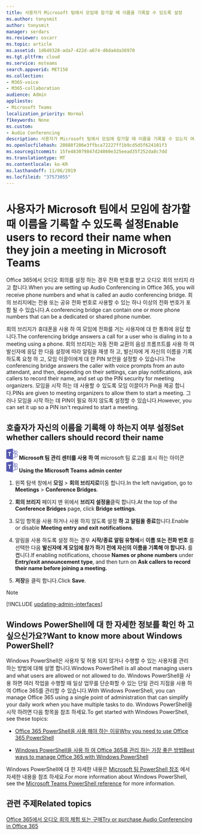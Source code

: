 ```yaml
---
title: 사용자가 Microsoft 팀에서 모임에 참가할 때 이름을 기록할 수 있도록 설정
ms.author: tonysmit
author: tonysmit
manager: serdars
ms.reviewer: oscarr
ms.topic: article
ms.assetid: 1d649328-ada7-422d-a074-d6da4da36970
ms.tgt.pltfrm: cloud
ms.service: msteams
search.appverid: MET150
ms.collection:
- M365-voice
- M365-collaboration
audience: Admin
appliesto:
- Microsoft Teams
localization_priority: Normal
f1keywords: None
ms.custom:
- Audio Conferencing
description: 사용자가 Microsoft 팀에서 모임에 참가할 때 이름을 기록할 수 있는지 여부를 사용 하거나 사용 하지 않도록 설정 하는 방법에 대해 알아봅니다.
ms.openlocfilehash: 20888f206e3ffbca72227ff1b9cd5d5f624101f3
ms.sourcegitcommit: 15fe483079847d24869e325eead35f252da8c7dd
ms.translationtype: MT
ms.contentlocale: ko-KR
ms.lasthandoff: 11/06/2019
ms.locfileid: "37573055"
---
```

# <a name="enable-users-to-record-their-name-when-they-join-a-meeting-in-microsoft-teams"></a><span data-ttu-id="2c691-103">사용자가 Microsoft 팀에서 모임에 참가할 때 이름을 기록할 수 있도록 설정</span><span class="sxs-lookup"><span data-stu-id="2c691-103">Enable users to record their name when they join a meeting in Microsoft Teams</span></span>

<span data-ttu-id="2c691-104">Office 365에서 오디오 회의를 설정 하는 경우 전화 번호를 받고 오디오 회의 브리지 라고 합니다.</span><span class="sxs-lookup"><span data-stu-id="2c691-104">When you are setting up Audio Conferencing in Office 365, you will receive phone numbers and what is called an audio conferencing bridge.</span></span> <span data-ttu-id="2c691-105">회의 브리지에는 전용 또는 공유 전화 번호로 사용할 수 있는 하나 이상의 전화 번호가 포함 될 수 있습니다.</span><span class="sxs-lookup"><span data-stu-id="2c691-105">A conferencing bridge can contain one or more phone numbers that can be a dedicated or shared phone number.</span></span>
  
<span data-ttu-id="2c691-106">회의 브리지가 휴대폰을 사용 하 여 모임에 전화를 거는 사용자에 대 한 통화에 응답 합니다.</span><span class="sxs-lookup"><span data-stu-id="2c691-106">The conferencing bridge answers a call for a user who is dialing in to a meeting using a phone.</span></span> <span data-ttu-id="2c691-107">회의 브리지는 자동 전화 교환의 음성 프롬프트를 사용 하 여 발신자에 응답 한 다음 설정에 따라 알림을 재생 하 고, 발신자에 게 자신의 이름을 기록 하도록 요청 하 고, 모임 이끌이에게 대 한 PIN 보안을 설정할 수 있습니다.</span><span class="sxs-lookup"><span data-stu-id="2c691-107">The conferencing bridge answers the caller with voice prompts from an auto attendant, and then, depending on their settings, can play notifications, ask callers to record their name, and set up the PIN security for meeting organizers.</span></span> <span data-ttu-id="2c691-108">모임을 시작 하는 데 사용할 수 있도록 모임 이끌이가 Pin을 제공 합니다.</span><span class="sxs-lookup"><span data-stu-id="2c691-108">PINs are given to meeting organizers to allow them to start a meeting.</span></span> <span data-ttu-id="2c691-109">그러나 모임을 시작 하는 데 PIN이 필요 하지 않도록 설정할 수 있습니다.</span><span class="sxs-lookup"><span data-stu-id="2c691-109">However, you can set it up so a PIN isn't required to start a meeting.</span></span>

  
## <a name="set-whether-callers-should-record-their-name"></a><span data-ttu-id="2c691-110">호출자가 자신의 이름을 기록해 야 하는지 여부 설정</span><span class="sxs-lookup"><span data-stu-id="2c691-110">Set whether callers should record their name</span></span>

<span data-ttu-id="2c691-111">![](media/teams-logo-30x30.png) **Microsoft 팀 관리 센터를 사용 하 여** microsoft 팀 로고를 표시 하는 아이콘</span><span class="sxs-lookup"><span data-stu-id="2c691-111">![An icon showing the Microsoft Teams logo](media/teams-logo-30x30.png) **Using the Microsoft Teams admin center**</span></span>

1. <span data-ttu-id="2c691-112">왼쪽 탐색 창에서 **모임** > **회의 브리지로**이동 합니다.</span><span class="sxs-lookup"><span data-stu-id="2c691-112">In the left navigation, go to **Meetings** > **Conference Bridges**.</span></span> 

2. <span data-ttu-id="2c691-113">**회의 브리지** 페이지 맨 위에서 **브리지 설정을**클릭 합니다.</span><span class="sxs-lookup"><span data-stu-id="2c691-113">At the top of the **Conference Bridges** page, click **Bridge settings**.</span></span> 

3. <span data-ttu-id="2c691-114">모임 항목을 사용 하거나 사용 하지 않도록 설정 **하 고 알림을 종료**합니다.</span><span class="sxs-lookup"><span data-stu-id="2c691-114">Enable or disable **Meeting entry and exit notifications**.</span></span>

4. <span data-ttu-id="2c691-115">알림을 사용 하도록 설정 하는 경우 **시작/종료 알림 유형에**서 **이름 또는 전화 번호** 를 선택한 다음 **발신자에 게 모임에 참가 하기 전에 자신의 이름을 기록해 야 합니다.** 를 켭니다.</span><span class="sxs-lookup"><span data-stu-id="2c691-115">If enabling notifications, choose **Names or phone numbers** under **Entry/exit announcement type**, and then turn on **Ask callers to record their name before joining a meeting.**</span></span>

6. <span data-ttu-id="2c691-116">**저장**을 클릭 합니다.</span><span class="sxs-lookup"><span data-stu-id="2c691-116">Click **Save**.</span></span>
    
> [!Note]
> [!INCLUDE [updating-admin-interfaces](includes/updating-admin-interfaces.md)]

## <a name="want-to-know-more-about-windows-powershell"></a><span data-ttu-id="2c691-117">Windows PowerShell에 대 한 자세한 정보를 확인 하 고 싶으신가요?</span><span class="sxs-lookup"><span data-stu-id="2c691-117">Want to know more about Windows PowerShell?</span></span>

<span data-ttu-id="2c691-118">Windows PowerShell은 사용자 및 허용 되지 않거나 수행할 수 있는 사용자를 관리 하는 방법에 대해 설명 합니다.</span><span class="sxs-lookup"><span data-stu-id="2c691-118">Windows PowerShell is all about managing users and what users are allowed or not allowed to do.</span></span> <span data-ttu-id="2c691-119">Windows PowerShell을 사용 하면 여러 작업을 수행할 때 일상 업무를 단순화할 수 있는 단일 관리 지점을 사용 하 여 Office 365를 관리할 수 있습니다.</span><span class="sxs-lookup"><span data-stu-id="2c691-119">With Windows PowerShell, you can manage Office 365 using a single point of administration that can simplify your daily work when you have multiple tasks to do.</span></span> <span data-ttu-id="2c691-120">Windows PowerShell을 시작 하려면 다음 항목을 참조 하세요.</span><span class="sxs-lookup"><span data-stu-id="2c691-120">To get started with Windows PowerShell, see these topics:</span></span>
    
  - [<span data-ttu-id="2c691-121">Office 365 PowerShell을 사용 해야 하는 이유</span><span class="sxs-lookup"><span data-stu-id="2c691-121">Why you need to use Office 365 PowerShell</span></span>](https://go.microsoft.com/fwlink/?LinkId=525041)
    
  - [<span data-ttu-id="2c691-122">Windows PowerShell을 사용 하 여 Office 365를 관리 하는 가장 좋은 방법</span><span class="sxs-lookup"><span data-stu-id="2c691-122">Best ways to manage Office 365 with Windows PowerShell</span></span>](https://go.microsoft.com/fwlink/?LinkId=525142)
    
<span data-ttu-id="2c691-123">Windows PowerShell에 대 한 자세한 내용은 [Microsoft 팀 PowerShell 참조](https://docs.microsoft.com/powershell/module/teams/?view=teams-ps) 에서 자세한 내용을 참조 하세요.</span><span class="sxs-lookup"><span data-stu-id="2c691-123">For more information about Windows PowerShell, see the [Microsoft Teams PowerShell reference](https://docs.microsoft.com/powershell/module/teams/?view=teams-ps) for more information.</span></span>
  
## <a name="related-topics"></a><span data-ttu-id="2c691-124">관련 주제</span><span class="sxs-lookup"><span data-stu-id="2c691-124">Related topics</span></span>

[<span data-ttu-id="2c691-125">Office 365에서 오디오 회의 체험 또는 구매</span><span class="sxs-lookup"><span data-stu-id="2c691-125">Try or purchase Audio Conferencing in Office 365</span></span>](https://docs.microsoft.com/SkypeForBusiness/audio-conferencing-in-office-365/try-or-purchase-audio-conferencing-in-office-365)
